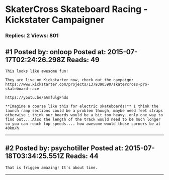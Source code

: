 # SkaterCross Skateboard Racing - Kickstater Campaigner

### Replies: 2 Views: 801

## \#1 Posted by: onloop Posted at: 2015-07-17T02:24:26.298Z Reads: 49

```
This looks like awesome fun!

They are live on Kickstarter now, check out the campaign: https://www.kickstarter.com/projects/1379390590/skatercross-pro-skateboard-race

https://youtu.be/aAmfulgFhds

**Imagine a course like this for electric skateboards!** I think the launch ramp sections could be a problem though, maybe need feet straps otherwise i think our boards would be a bit too heavy..only one way to find out....Also the length of the track would need to be much longer so you can reach top speeds.... how awesome would those corners be at 40km/h
```

---
## \#2 Posted by: psychotiller Posted at: 2015-07-18T03:34:25.551Z Reads: 44

```
That is friggen amazing! It's about time.
```

---
